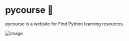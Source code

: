 # pycourse :triangular_flag_on_post:
pycourse is a website for Find Python learning resources.

![image](https://user-images.githubusercontent.com/92510927/153658598-f730f451-0fde-4e11-9bca-572b89965baa.png)
